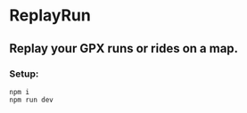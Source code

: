 # ReplayRun

## Replay your GPX runs or rides on a map.

### Setup:

```console
npm i
npm run dev
```